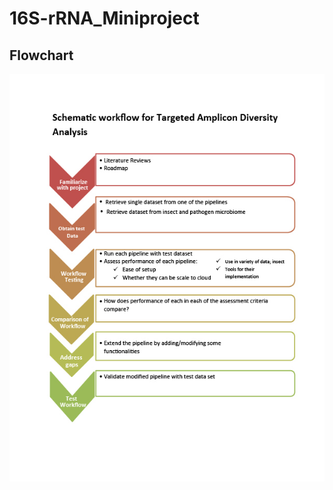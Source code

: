 # 16S-rRNA_Miniproject

## Flowchart
<img src="https://github.com/Nelly-Wambui/16S-rRNA_Miniproject/blob/main/Flowchart.jpg" />
